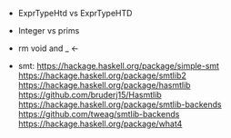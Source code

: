 - ExprTypeHtd vs ExprTypeHTD
- Integer vs prims
- rm void and _ <-

- smt:
    https://hackage.haskell.org/package/simple-smt
    https://hackage.haskell.org/package/smtlib2
    https://hackage.haskell.org/package/hasmtlib
        https://github.com/bruderj15/Hasmtlib
    https://hackage.haskell.org/package/smtlib-backends
        https://github.com/tweag/smtlib-backends
    https://hackage.haskell.org/package/what4
